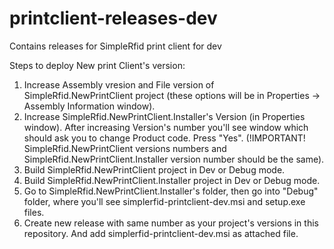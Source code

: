 # printclient-releases-dev
Contains releases for SimpleRfid print client for dev

Steps to deploy New print Client's version:
1. Increase Assembly vresion and File version of SimpleRfid.NewPrintClient project (these options will be in Properties -> Assembly Information window).
2. Increase SimpleRfid.NewPrintClient.Installer's Version (in Properties window). After increasing Version's number you'll see window which should ask you to change Product code. Press "Yes". (!IMPORTANT! SimpleRfid.NewPrintClient versions numbers and SimpleRfid.NewPrintClient.Installer version number should be the same).
3. Build SimpleRfid.NewPrintClient project in Dev or Debug mode.
4. Build SimpleRfid.NewPrintClient.Installer project in Dev or Debug mode.
5. Go to SimpleRfid.NewPrintClient.Installer's folder, then go into "Debug" folder, where you'll see simplerfid-printclient-dev.msi and setup.exe files.
6. Create new release with same number as your project's versions in this repository. And add simplerfid-printclient-dev.msi as attached file.

